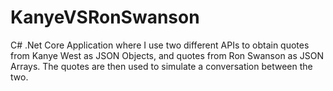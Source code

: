 # KanyeVSRonSwanson
C# .Net Core Application where I use two different APIs to obtain quotes from Kanye West
as JSON Objects, and quotes from Ron Swanson as JSON Arrays. The quotes are then used to simulate a conversation between the two.
